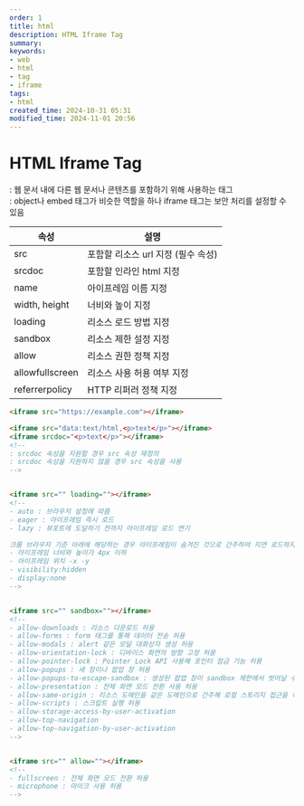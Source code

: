 ```yaml
---
order: 1
title: html
description: HTML Iframe Tag
summary:
keywords:
- web
- html
- tag
- iframe
tags:
- html
created_time: 2024-10-31 05:31
modified_time: 2024-11-01 20:56
---
```


# HTML Iframe Tag
: 웹 문서 내에 다른 웹 문서나 콘텐츠를 포함하기 위해 사용하는 태그   
: object나 embed 태그가 비슷한 역할을 하나 iframe 태그는 보안 처리를 설정할 수 있음  


속성 | 설명
---|---
src             | 포함할 리소스 url 지정 (필수 속성)
srcdoc          | 포함할 인라인 html 지정   
name            | 아이프레임 이름 지정
width, height   | 너비와 높이 지정
loading         | 리소스 로드 방법 지정
sandbox         | 리소스 제한 설정 지정
allow           | 리소스 권한 정책 지정
allowfullscreen | 리소스 사용 허용 여부 지정
referrerpolicy  | HTTP 리퍼러 정책 지정  


```html
<iframe src="https://example.com"></iframe>

<iframe src="data:text/html,<p>text</p>"></iframe>
<iframe srcdoc="<p>text</p>"></iframe>
<!--
: srcdoc 속성을 지원할 경우 src 속성 재정의  
: srcdoc 속성을 지원하지 않을 경우 src 속성을 사용    
-->


<iframe src="" loading=""></iframe>
<!--
- auto : 브라우저 설정에 따름  
- eager : 아이프레임 즉시 로드
- lazy : 뷰포트에 도달하기 전까지 아이프레임 로드 연기

크롬 브라우저 기준 아래에 해당하는 경우 아이프레임이 숨겨진 것으로 간주하여 지연 로드하지 않음  
- 아이프레임 너비와 높이가 4px 이하
- 아이프레임 위치 -x -y
- visibility:hidden
- display:none
-->


<iframe src="" sandbox=""></iframe>
<!--
- allow-downloads : 리소스 다운로드 허용
- allow-forms : form 태그를 통해 데이터 전송 허용  
- allow-modals : alert 같은 모달 대화상자 생성 허용
- allow-orientation-lock : 디바이스 화면의 방향 고정 허용
- allow-pointer-lock : Pointer Lock API 사용해 포인터 잠금 기능 허용
- allow-popups : 새 창이나 팝업 창 허용
- allow-popups-to-escape-sandbox : 생성된 팝업 창이 sandbox 제한에서 벗어날 수 있도록 허용
- allow-presentation : 전체 화면 모드 전환 사용 허용            
- allow-same-origin : 리소스 도메인을 같은 도메인으로 간주해 로컬 스토리지 접근을 허용      
- allow-scripts : 스크립트 실행 허용       
- allow-storage-access-by-user-activation
- allow-top-navigation           
- allow-top-navigation-by-user-activation
-->


<iframe src="" allow=""></iframe>
<!--
- fullscreen : 전체 화면 모드 전환 허용
- microphone : 마이크 사용 허용
-->
```